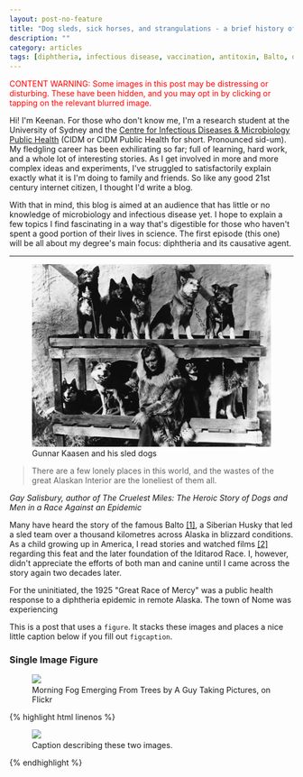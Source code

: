 ```yaml
---
layout: post-no-feature
title: "Dog sleds, sick horses, and strangulations - a brief history of diphtheria"
description: ""
category: articles
tags: [diphtheria, infectious disease, vaccination, antitoxin, Balto, dog sled]
---
```


<p style="color:red">CONTENT WARNING: Some images in this post may be distressing or disturbing. These have been hidden, and you may opt in by clicking or tapping on the relevant blurred image.</p>

Hi! I'm Keenan. For those who don't know me, I'm a research student at the University of Sydney and the [Centre for Infectious Diseases & Microbiology Public Health](https://www.wslhd.health.nsw.gov.au/Education-Portal/Research/Research-Categories/Centre-for-infectious-Diseases-and-Microbiology-Public-Health) (CIDM or CIDM Public Health for short. Pronounced sid-um). My fledgling career has been exhilirating so far; full of learning, hard work, and a whole lot of interesting stories. As I get involved in more and more complex ideas and experiments, I've struggled to satisfactorily explain exactly what it is I'm doing to family and friends. So like any good 21st century internet citizen, I thought I'd write a blog. 

With that in mind, this blog is aimed at an audience that has little or no knowledge of microbiology and infectious disease yet. I hope to explain a few topics I find fascinating in a way that's digestible for those who haven't spent a good portion of their lives in science. The first episode (this one) will be all about my degree's main focus: diphtheria and its causative agent.


-----------

<figure>
	<img src="/images/sledteam.jpg">
	<figcaption>Gunnar Kaasen and his sled dogs</figcaption>
</figure>


> There are a few lonely places in this world, and the wastes of the great Alaskan Interior are the loneliest of them all.

*Gay Salisbury, author of The Cruelest Miles: The Heroic Story of Dogs and Men in a Race Against an Epidemic*


Many have heard the story of the famous Balto [\[1\]](https://en.wikipedia.org/wiki/Balto), a Siberian Husky that led a sled team over a thousand kilometres across Alaska in blizzard conditions. As a child growing up in America, I read stories and watched films [\[2\]](https://www.imdb.com/title/tt0112453/) regarding this feat and the later foundation of the Iditarod Race. I, however, didn't appreciate the efforts of both man and canine until I came across the story again two decades later. 

For the uninitiated, the 1925 "Great Race of Mercy" was a public health response to a diphtheria epidemic in remote Alaska. The town of Nome was experiencing 

This is a post that uses a `figure`. It stacks these images and places a nice little caption below if you fill out `figcaption`.

### Single Image Figure

<figure>
	<img src="http://farm9.staticflickr.com/8426/7758832526_cc8f681e48_c.jpg">
	<figcaption>Morning Fog Emerging From Trees by A Guy Taking Pictures, on Flickr</figcaption>
</figure>

{% highlight html linenos %}
<figure>
	<img src="/images/image-filename-1.jpg">
	<figcaption>Caption describing these two images.</figcaption>
</figure>
{% endhighlight %}